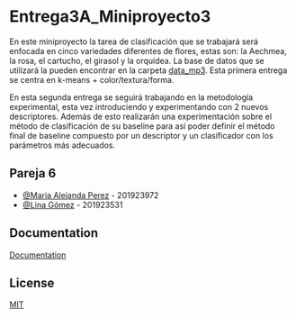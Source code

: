 # Entrega3A_Miniproyecto3
En este miniproyecto la tarea de clasificación que se trabajará será enfocada en cinco variedades diferentes de flores, estas son: la Aechmea, la rosa, el cartucho, el girasol y la orquídea. La base de datos que se utilizará la pueden encontrar en la carpeta [data_mp3](https://drive.google.com/drive/folders/1jJjqEdOTvTqZplwK4b7R7ywUbWDN_0F-). Esta primera entrega se centra en k-means + color/textura/forma.

En esta segunda entrega se seguirá trabajando en la metodología experimental, esta vez introduciendo
y experimentando con 2 nuevos descriptores. Además de esto realizarán una experimentación sobre
el método de clasificación de su baseline para así poder definir el método final de baseline compuesto
por un descriptor y un clasificador con los parámetros más adecuados.


## Pareja 6

- [@Maria Alejanda Perez](https://github.com/maperezp) - 201923972 
- [@Lina Gómez](https://github.com/Lina-go) - 201923531


## Documentation

[Documentation](https://www.overleaf.com/2726214513qdffchbshchg)

## License

[MIT](https://choosealicense.com/licenses/mit/)
